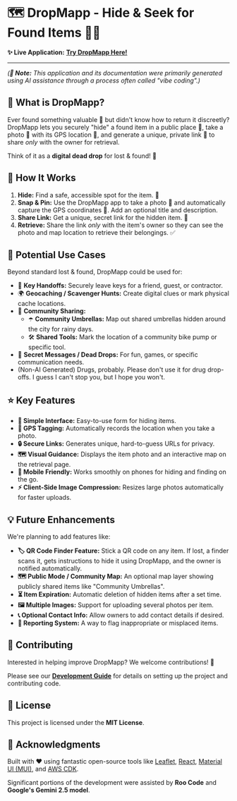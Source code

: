 # 🗺️ DropMapp - Hide & Seek for Found Items 🕵️‍♀️

**✨ Live Application:** [**Try DropMapp Here!**](https://d1s1luyhy2c7h8.cloudfront.net)

---

*(**🤖 Note:** This application and its documentation were primarily generated using AI assistance through a process often called "vibe coding".)*

## 🤔 What is DropMapp?

Ever found something valuable 💎 but didn't know how to return it discreetly? DropMapp lets you securely "hide" a found item in a public place 🌳, take a photo 📸 with its GPS location 📍, and generate a unique, private link 🔗 to share *only* with the owner for retrieval.

Think of it as a **digital dead drop** for lost & found! 🤫

## 🚀 How It Works

1.  **Hide:** Find a safe, accessible spot for the item. 🤫
2.  **Snap & Pin:** Use the DropMapp app to take a photo 📸 and automatically capture the GPS coordinates 📍. Add an optional title and description.
3.  **Share Link:** Get a unique, secret link for the hidden item. 🔗
4.  **Retrieve:** Share the link *only* with the item's owner so they can see the photo and map location to retrieve their belongings. ✅

## 🎯 Potential Use Cases

Beyond standard lost & found, DropMapp could be used for:

*   🔑 **Key Handoffs:** Securely leave keys for a friend, guest, or contractor.
*   🌍 **Geocaching / Scavenger Hunts:** Create digital clues or mark physical cache locations.
*   🤝 **Community Sharing:**
    *   ☂️ **Community Umbrellas:** Map out shared umbrellas hidden around the city for rainy days.
    *   🛠️ **Shared Tools:** Mark the location of a community bike pump or specific tool.
*   💌 **Secret Messages / Dead Drops:** For fun, games, or specific communication needs.
*  (Non-AI Generated) Drugs, probably.  Please don't use it for drug drop-offs.  I guess I can't stop you, but I hope you won't.

## ⭐ Key Features

*   **📱 Simple Interface:** Easy-to-use form for hiding items.
*   **📍 GPS Tagging:** Automatically records the location when you take a photo.
*   **🔒 Secure Links:** Generates unique, hard-to-guess URLs for privacy.
*   **🗺️ Visual Guidance:** Displays the item photo and an interactive map on the retrieval page.
*   **💨 Mobile Friendly:** Works smoothly on phones for hiding and finding on the go.
*   **⚡ Client-Side Image Compression:** Resizes large photos automatically for faster uploads.

## 💡 Future Enhancements

We're planning to add features like:

*   **🏷️ QR Code Finder Feature:** Stick a QR code on any item. If lost, a finder scans it, gets instructions to hide it using DropMapp, and the owner is notified automatically.
*   **🗺️ Public Mode / Community Map:** An optional map layer showing publicly shared items like "Community Umbrellas".
*   **⏳ Item Expiration:** Automatic deletion of hidden items after a set time.
*   **🖼️ Multiple Images:** Support for uploading several photos per item.
*   **📞 Optional Contact Info:** Allow owners to add contact details if desired.
*   **🚩 Reporting System:** A way to flag inappropriate or misplaced items.

## 🤝 Contributing

Interested in helping improve DropMapp? We welcome contributions! 🎉

Please see our [**Development Guide**](DEVELOPMENT.md) for details on setting up the project and contributing code.

## 📜 License

This project is licensed under the **MIT License**.

## 🙏 Acknowledgments

Built with ❤️ using fantastic open-source tools like [Leaflet](https://leafletjs.com/), [React](https://reactjs.org/), [Material UI (MUI)](https://mui.com/), and [AWS CDK](https://aws.amazon.com/cdk/).

Significant portions of the development were assisted by **Roo Code** and **Google's Gemini 2.5 model**.